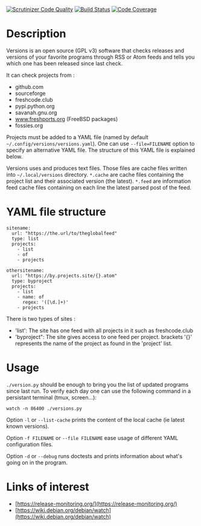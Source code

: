 [![Scrutinizer Code Quality](https://scrutinizer-ci.com/g/dupgit/versions/badges/quality-score.png?b=master)](https://scrutinizer-ci.com/g/dupgit/versions/?branch=master)
[![Build Status](https://scrutinizer-ci.com/g/dupgit/versions/badges/build.png?b=master)](https://scrutinizer-ci.com/g/dupgit/versions/build-status/master)
[![Code Coverage](https://scrutinizer-ci.com/g/dupgit/versions/badges/coverage.png?b=master)](https://scrutinizer-ci.com/g/dupgit/versions/?branch=master)

# Description

Versions is an open source (GPL v3) software that checks releases and
versions of your favorite programs through RSS or Atom feeds and tells
you which one has been released since last check.

It can check projects from :
* github.com
* sourceforge
* freshcode.club
* pypi.python.org
* savanah.gnu.org
* www.freshports.org (FreeBSD packages)
* fossies.org

Projects must be added to a YAML file (named by default
`~/.config/versions/versions.yaml`). One can use `--file=FILENAME`
option to specify an alternative YAML file. The structure of this
YAML file is explained below.

Versions uses and produces text files. Those files are cache files
written into `~/.local/versions` directory. `*.cache` are cache
files containing the project list and their associated version (the latest).
`*.feed` are information feed cache files containing on each line
the latest parsed post of the feed.


# YAML file structure

```
sitename:
  url: "https://the.url/to/theglobalfeed"
  type: list
  projects:
    - list
    - of
    - projects

othersitename:
  url: "https://by.projects.site/{}.atom"
  type: byproject
  projects:
    - list
    - name: of
      regex: '([\d.]+)'
    - projects
```

There is two types of sites : 
    
* 'list': The site has one feed with all projects in it such as
   freshcode.club
* 'byproject": The site gives access to one feed per project.
   brackets '{}' represents the name of the project as found in
   the 'project' list.
     

# Usage

`./version.py` should be enough to bring you the list of updated
programs since last run. To verify each day one can use the following
command in a persistant terminal (tmux, screen…):

    watch -n 86400 ./versions.py


Option `-l` or `--list-cache` prints the content of the local cache (ie
latest known versions).

Option `-f FILENAME` or `--file FILENAME` ease usage of different
YAML configuration files.

Option `-d` or `--debug` runs doctests and prints information about
what's going on in the program.


# Links of interest

* [https://release-monitoring.org/](https://release-monitoring.org/)
* [https://wiki.debian.org/debian/watch](https://wiki.debian.org/debian/watch)
